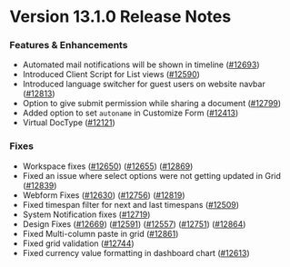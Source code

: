 # Version 13.1.0 Release Notes

### Features & Enhancements

- Automated mail notifications will be shown in timeline ([#12693](https://github.com/netmanthan/netmanthan/pull/12693))
- Introduced Client Script for List views ([#12590](https://github.com/netmanthan/netmanthan/pull/12590))
- Introduced language switcher for guest users on website navbar ([#12813](https://github.com/netmanthan/netmanthan/pull/12813))
- Option to give submit permission while sharing a document ([#12799](https://github.com/netmanthan/netmanthan/pull/12799))
- Added option to set `autoname` in Customize Form ([#12413](https://github.com/netmanthan/netmanthan/pull/12413))
- Virtual DocType ([#12121](https://github.com/netmanthan/netmanthan/pull/12121))

### Fixes

- Workspace fixes ([#12650](https://github.com/netmanthan/netmanthan/pull/12650)) ([#12655](https://github.com/netmanthan/netmanthan/pull/12655)) ([#12869](https://github.com/netmanthan/netmanthan/pull/12869))
- Fixed an issue where select options were not getting updated in Grid ([#12839](https://github.com/netmanthan/netmanthan/pull/12839))
- Webform Fixes ([#12630](https://github.com/netmanthan/netmanthan/pull/12630)) ([#12756](https://github.com/netmanthan/netmanthan/pull/12756)) ([#12819](https://github.com/netmanthan/netmanthan/pull/12819))
- Fixed timespan filter for next and last timespans ([#12509](https://github.com/netmanthan/netmanthan/pull/12509))
- System Notification fixes ([#12719](https://github.com/netmanthan/netmanthan/pull/12719))
- Design Fixes ([#12669](https://github.com/netmanthan/netmanthan/pull/12669)) ([#12591](https://github.com/netmanthan/netmanthan/pull/12591)) ([#12557](https://github.com/netmanthan/netmanthan/pull/12557)) ([#12751](https://github.com/netmanthan/netmanthan/pull/12751)) ([#12864](https://github.com/netmanthan/netmanthan/pull/12864))
- Fixed Multi-column paste in grid ([#12861](https://github.com/netmanthan/netmanthan/pull/12861))
- Fixed grid validation ([#12744](https://github.com/netmanthan/netmanthan/pull/12744))
- Fixed currency value formatting in dashboard chart ([#12613](https://github.com/netmanthan/netmanthan/pull/12613))
